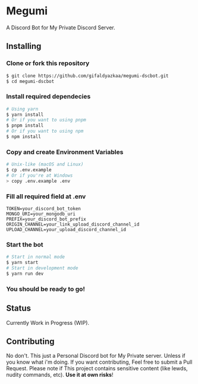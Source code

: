 # Megumi

A Discord Bot for My Private Discord Server.

## Installing

### Clone or fork this repository

```bash
$ git clone https://github.com/gifaldyazkaa/megumi-dscbot.git
$ cd megumi-dscbot
```

### Install required dependecies

```bash
# Using yarn
$ yarn install
# Or if you want to using pnpm
$ pnpm install
# Or if you want to using npm
$ npm install
```

### Copy and create Environment Variables

```bash
# Unix-like (macOS and Linux)
$ cp .env.example
# Or if you're at Windows
> copy .env.example .env
```

### Fill all required field at .env

```
TOKEN=your_discord_bot_token
MONGO_URI=your_mongodb_uri
PREFIX=your_discord_bot_prefix
ORIGIN_CHANNEL=your_link_upload_discord_channel_id
UPLOAD_CHANNEL=your_upload_discord_channel_id
```

### Start the bot

```bash
# Start in normal mode
$ yarn start
# Start in development mode
$ yarn run dev
```

### You should be ready to go!

## Status

Currently Work in Progress (WIP).

## Contributing

No don't. This just a Personal Discord bot for My Private server. Unless if you know what i'm doing. If you want contributing, Feel free to submit a Pull Request. Please note if This project contains sensitive content (like lewds, nudity commands, etc). **Use it at own risks**!
